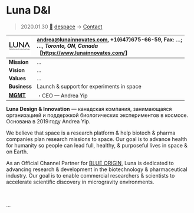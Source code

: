 # Luna D&I
> 2020.01.30 [🚀](../../index/index.md) [despace](../index.md) → [Contact](../contact.md)

|[![](../f/contact/l/lunadni_logo1_thumb.webp)](../f/contact/l/lunadni_logo1.webp)|<andrea@lunainnovates.com>, +1(647)675-66-59, Fax: …;<br> *…, Toronto, ON, Canada*<br> 【<https://www.lunainnovates.com/>】|
|:-|:-|
|**Mission**|…|
|**Vision**|…|
|**Values**|…|
|**Business**|Launch & support for experiments in space|
|**[MGMT](../mgmt.md)**|・CEO — Andrea Yip|

**Luna Design & Innovation** — канадская компания, занимающаяся организацией и поддержкой биологических экспериментов в космосе. Основана в 2019 году Andrea Yip.

We believe that space is a research platform & help biotech & pharma companies plan research missions to space. Our goal is to advance health for humanity so people can lead full, healthy, & purposeful lives in space & on Earth.

As an Official Channel Partner for [BLUE ORIGIN](blue_origin.md), Luna is dedicated to advancing research & development in the biotechnology & pharmaceutical industry. Our goal is to enable commercial researchers & scientists to accelerate scientific discovery in microgravity environments.


<p style="page-break-after:always"> </p>

…
